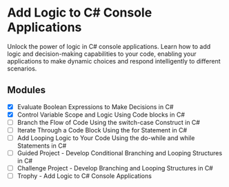 # Add Logic to C# Console Applications

Unlock the power of logic in C# console applications. Learn how to add logic and
decision-making capabilities to your code, enabling your applications to make
dynamic choices and respond intelligently to different scenarios.

## Modules

- [X] Evaluate Boolean Expressions to Make Decisions in C#
- [X] Control Variable Scope and Logic Using Code blocks in C#
- [ ] Branch the Flow of Code Using the switch-case Construct in C#
- [ ] Iterate Through a Code Block Using the for Statement in C#
- [ ] Add Looping Logic to Your Code Using the do-while and while Statements in C#
- [ ] Guided Project - Develop Conditional Branching and Looping Structures in C#
- [ ] Challenge Project - Develop Branching and Looping Structures in C#
- [ ] Trophy - Add Logic to C# Console Applications
